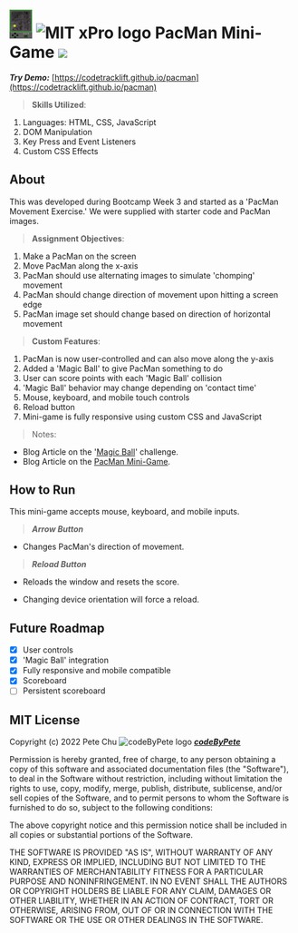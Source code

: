 # <img src='./pics/pacmanMiniGame.gif' width='40'> <img src='https://codetracklift.github.io/codeTrackLift/logos/mitxPro_logoStacked.jpg' alt='MIT xPro logo' width='30'> PacMan Mini-Game <img src='./pics/pacman_icon.ico' width='30'>

 ***Try Demo:*** [https://codetracklift.github.io/pacman](https://codetracklift.github.io/pacman)

>**Skills Utilized**:
<ol>
    <li>Languages: HTML, CSS, JavaScript</li>
    <li>DOM Manipulation</li>
    <li>Key Press and Event Listeners</li>
    <li>Custom CSS Effects</li>
</ol>

## About
This was developed during Bootcamp Week 3 and started as a 'PacMan Movement Exercise.' We were supplied with starter code and PacMan images. 

>**Assignment Objectives**:
<ol>
    <li>Make a PacMan on the screen</li>
    <li>Move PacMan along the x-axis</li>
    <li>PacMan should use alternating images to simulate 'chomping' movement</li>
    <li>PacMan should change direction of movement upon hitting a screen edge</li>
    <li>PacMan image set should change based on direction of horizontal movement</li>
</ol>

>**Custom Features**:
<ol>
    <li>PacMan is now user-controlled and can also move along the y-axis</li>
    <li>Added a 'Magic Ball' to give PacMan something to do</li>
    <li>User can score points with each 'Magic Ball' collision</li>
    <li>'Magic Ball' behavior may change depending on 'contact time'</li>
    <li>Mouse, keyboard, and mobile touch controls</li>
    <li>Reload button</li>
    <li>Mini-game is fully responsive using custom CSS and JavaScript</li>
</ol>

>Notes:
- Blog Article on the '[Magic Ball](https://www.codebypete.com/pages/blog.html#blog2)' challenge.
- Blog Article on the [PacMan Mini-Game](https://www.codebypete.com/pages/blog.html#blog3).
## How to Run
This mini-game accepts mouse, keyboard, and mobile inputs. 

>***Arrow Button***

- Changes PacMan's direction of movement.

>***Reload Button***

- Reloads the window and resets the score.

- Changing device orientation will force a reload.

## Future Roadmap
- [x] User controls
- [x] 'Magic Ball' integration
- [x] Fully responsive and mobile compatible
- [x] Scoreboard
- [ ] Persistent scoreboard

## MIT License

Copyright (c) 2022 Pete Chu <img src='https://codetracklift.github.io/codeTrackLift/logos/pharma2code_icon.gif' alt='codeByPete logo' width='25'> ***[codeByPete](https://www.codebypete.com/)***

Permission is hereby granted, free of charge, to any person obtaining a copy of this software and associated documentation files (the "Software"), to deal in the Software without restriction, including without limitation the rights to use, copy, modify, merge, publish, distribute, sublicense, and/or sell copies of the Software, and to permit persons to whom the Software is furnished to do so, subject to the following conditions:

The above copyright notice and this permission notice shall be included in all copies or substantial portions of the Software.

THE SOFTWARE IS PROVIDED "AS IS", WITHOUT WARRANTY OF ANY KIND, EXPRESS OR IMPLIED, INCLUDING BUT NOT LIMITED TO THE WARRANTIES OF MERCHANTABILITY FITNESS FOR A PARTICULAR PURPOSE AND NONINFRINGEMENT. IN NO EVENT SHALL THE AUTHORS OR COPYRIGHT HOLDERS BE LIABLE FOR ANY CLAIM, DAMAGES OR OTHER LIABILITY, WHETHER IN AN ACTION OF CONTRACT, TORT OR OTHERWISE, ARISING FROM, OUT OF OR IN CONNECTION WITH THE SOFTWARE OR THE USE OR OTHER DEALINGS IN THE SOFTWARE.
